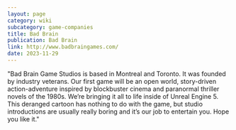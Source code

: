 ```yaml
---
layout: page
category: wiki
subcategory: game-companies
title: Bad Brain
publication: Bad Brain
link: http://www.badbraingames.com/
date: 2023-11-29
---
```


"Bad Brain Game Studios is based in Montreal and Toronto. It was founded by industry veterans. Our first game will be an open world, story-driven action-adventure inspired by blockbuster cinema and paranormal thriller novels of the 1980s. We’re bringing it all to life inside of Unreal Engine 5. This deranged cartoon has nothing to do with the game, but studio introductions are usually really boring and it’s our job to entertain you. Hope you like it."
